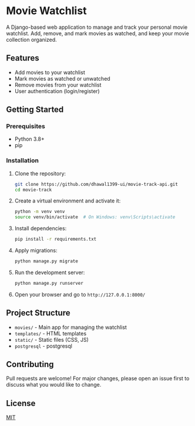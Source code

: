 # Movie Watchlist

A Django-based web application to manage and track your personal movie watchlist. Add, remove, and mark movies as watched, and keep your movie collection organized.

## Features

- Add movies to your watchlist
- Mark movies as watched or unwatched
- Remove movies from your watchlist
- User authentication (login/register)

## Getting Started

### Prerequisites

- Python 3.8+
- pip

### Installation

1. Clone the repository:
    ```bash
    git clone https://github.com/dhawal1399-ui/movie-track-api.git
    cd movie-track
    ```

2. Create a virtual environment and activate it:
    ```bash
    python -m venv venv
    source venv/bin/activate  # On Windows: venv\Scripts\activate
    ```

3. Install dependencies:
    ```bash
    pip install -r requirements.txt
    ```

4. Apply migrations:
    ```bash
    python manage.py migrate
    ```

5. Run the development server:
    ```bash
    python manage.py runserver
    ```

6. Open your browser and go to `http://127.0.0.1:8000/`

## Project Structure

- `movies/` - Main app for managing the watchlist
- `templates/` - HTML templates
- `static/` - Static files (CSS, JS)
- `postgresql` - postgresql

## Contributing

Pull requests are welcome! For major changes, please open an issue first to discuss what you would like to change.

## License

[MIT](LICENSE)